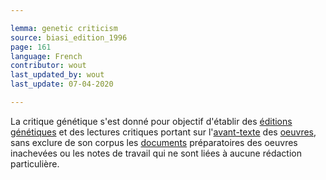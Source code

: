 ```yaml
---

lemma: genetic criticism
source: biasi_edition_1996
page: 161
language: French
contributor: wout
last_updated_by: wout
last_update: 07-04-2020

---
```


La critique génétique s'est donné pour objectif d'établir des [éditions génétiques](editionGenetic.html) et des lectures critiques portant sur l'[avant-texte](avantTexte) des [oeuvres](work.html), sans exclure de son corpus les [documents](document.html) préparatoires des oeuvres inachevées ou les notes de travail qui ne sont liées à aucune rédaction particulière.
